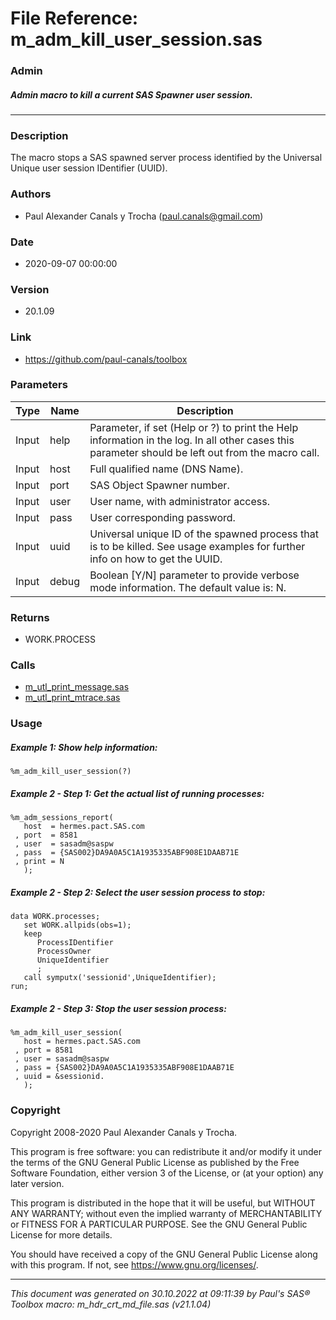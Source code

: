 # File Reference: m_adm_kill_user_session.sas

### Admin

##### Admin macro to kill a current SAS Spawner user session.

***

### Description
The macro stops a SAS spawned server process identified by the Universal Unique user session IDentifier (UUID).

### Authors
* Paul Alexander Canals y Trocha (paul.canals@gmail.com)

### Date
* 2020-09-07 00:00:00

### Version
* 20.1.09

### Link
* https://github.com/paul-canals/toolbox

### Parameters
| Type | Name | Description |
| ---- | ---- | ----------- |
| Input | help | Parameter, if set (Help or ?) to print the Help information in the log. In all other cases this parameter should be left out from the macro call. |
| Input | host | Full qualified  name (DNS Name). |
| Input | port | SAS Object Spawner  number. |
| Input | user | User name, with administrator access. |
| Input | pass | User corresponding password. |
| Input | uuid | Universal unique ID of the spawned process that is to be killed. See usage examples for further info on how to get the UUID. |
| Input | debug | Boolean [Y/N] parameter to provide verbose mode information. The default value is: N. |

### Returns
* WORK.PROCESS

### Calls
* [m_utl_print_message.sas](m_utl_print_message.md)
* [m_utl_print_mtrace.sas](m_utl_print_mtrace.md)

### Usage

##### Example 1: Show help information:
```sas
%m_adm_kill_user_session(?)
```

##### Example 2 - Step 1: Get the actual list of running processes:
```sas
%m_adm_sessions_report(
   host  = hermes.pact.SAS.com
 , port  = 8581
 , user  = sasadm@saspw
 , pass  = {SAS002}DA9A0A5C1A1935335ABF908E1DAAB71E
 , print = N
   );
```

##### Example 2 - Step 2: Select the user session process to stop:
```sas
data WORK.processes;
   set WORK.allpids(obs=1);
   keep
      ProcessIDentifier
      ProcessOwner
      UniqueIdentifier
      ;
   call symputx('sessionid',UniqueIdentifier);
run;

```

##### Example 2 - Step 3: Stop the user session process:
```sas
%m_adm_kill_user_session(
   host = hermes.pact.SAS.com
 , port = 8581
 , user = sasadm@saspw
 , pass = {SAS002}DA9A0A5C1A1935335ABF908E1DAAB71E
 , uuid = &sessionid.
   );
```

### Copyright
Copyright 2008-2020 Paul Alexander Canals y Trocha. 
 
This program is free software: you can redistribute it and/or modify 
it under the terms of the GNU General Public License as published by 
the Free Software Foundation, either version 3 of the License, or 
(at your option) any later version. 
 
This program is distributed in the hope that it will be useful, 
but WITHOUT ANY WARRANTY; without even the implied warranty of 
MERCHANTABILITY or FITNESS FOR A PARTICULAR PURPOSE. See the 
GNU General Public License for more details. 
 
You should have received a copy of the GNU General Public License 
along with this program. If not, see <https://www.gnu.org/licenses/>. 


***
*This document was generated on 30.10.2022 at 09:11:39  by Paul's SAS&reg; Toolbox macro: m_hdr_crt_md_file.sas (v21.1.04)*
